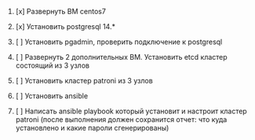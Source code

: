 1) [x] Развернуть ВМ centos7

2) [x] Установить postgresql 14.*

3) [ ] Установить pgadmin, проверить подключение к postgresql

4) [ ] Развернуть 2 дополнительных ВМ. Установить etcd кластер состоящий из 3 узлов

5) [ ] Установить кластер patroni из 3 узлов

6) [ ] Установить ansible

7) [ ] Написать ansible playbook который установит и настроит кластер patroni (после выполнения должен сохранится отчет: что куда установлено и какие пароли сгенерированы)
